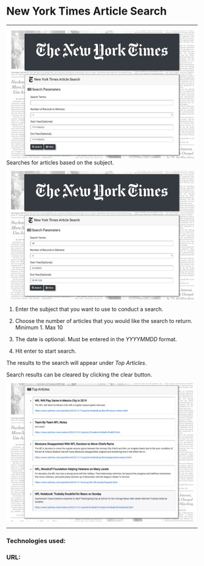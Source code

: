 # New York Times Article Search
---


![NYT Front page](/assets/images/nyt1.jpg)
Searches for articles based on the subject.

![NYT Front page](/assets/images/nyt2.jpg)


1. Enter the subject that you want to use to conduct a search.

2. Choose the number of articles that you would like the search to return.  Minimum 1. Max 10

3. The date is optional.  Must be entered in the *YYYYMMDD*  format.

4. Hit enter to start search.  

The results to the search will appear under *Top Articles*.

Search results can be cleared by clicking the clear button.

![NYT Front page](/assets/images/nyt3.jpg)


---
### Technologies used:

### URL:


